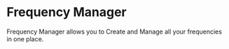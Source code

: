 # Frequency Manager

Frequency Manager allows you to Create and Manage all your frequencies in one place.
